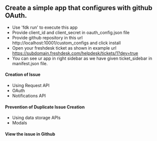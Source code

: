## Create a simple app that configures with github OAuth.

- Use 'fdk run' to execute this app
- Provide client_id and client_secret in oauth_config.json file
- Provide github repository in this url http://localhost:10001/custom_configs and click install
- Open your freshdesk ticket as shown in example url https://subdomain.freshdesk.com/helpdesk/tickets/1?dev=true
- You can see ur app in right sidebar as we have given ticket_sidebar in manifest.json file.

#### Creation of Issue

- Using Request API
- OAuth
- Notifications API

#### Prevention of Duplicate Issue Creation

- Using data storage APIs
- Modals

#### View the issue in Github

